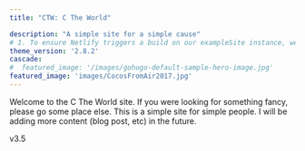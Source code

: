 ```yaml
---
title: "CTW: C The World"

description: "A simple site for a simple cause"
# 1. To ensure Netlify triggers a build on our exampleSite instance, we need to change a file in the exampleSite directory.
theme_version: '2.8.2'
cascade:
#  featured_image: '/images/gohugo-default-sample-hero-image.jpg'
featured_image: 'images/CocosFromAir2017.jpg'
---
```

Welcome to the C The World site.  If you were looking for something fancy, please go some place else.  This is a simple site for simple people.  I will be adding more content (blog post, etc) in the future.

v3.5

